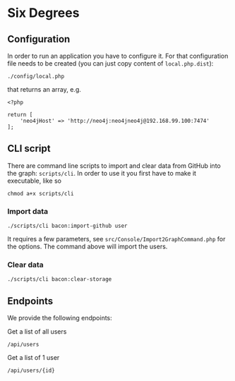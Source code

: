# Six Degrees

## Configuration
In order to run an application you have to configure it. For that configuration file needs to be created (you can just copy content of `local.php.dist`):

    ./config/local.php
    
that returns an array, e.g.

    <?php
    
    return [
        'neo4jHost' => 'http://neo4j:neo4jneo4j@192.168.99.100:7474'
    ];

## CLI script 
There are command line scripts to import and clear data from GitHub into the graph: `scripts/cli`.
In order to use it you first have to make it executable, like so
    
    chmod a+x scripts/cli

### Import data

    ./scripts/cli bacon:import-github user

It requires a few parameters, see `src/Console/Import2GraphCommand.php` for the options.
The command above will import the users.

### Clear data

    ./scripts/cli bacon:clear-storage

## Endpoints

We provide the following endpoints:

Get a list of all users

    /api/users

Get a list of 1 user

    /api/users/{id}
